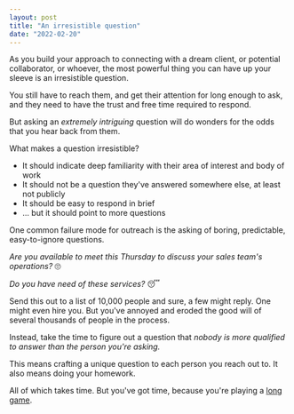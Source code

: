 ```yaml
---
layout: post
title: "An irresistible question"
date: "2022-02-20"
---
```


As you build your approach to connecting with a dream client, or potential collaborator, or whoever, the most powerful thing you can have up your sleeve is an irresistible question.

You still have to reach them, and get their attention for long enough to ask, and they need to have the trust and free time required to respond.

But asking an _extremely intriguing_ question will do wonders for the odds that you hear back from them.

What makes a question irresistible?

- It should indicate deep familiarity with their area of interest and body of work
- It should not be a question they've answered somewhere else, at least not publicly
- It should be easy to respond in brief
- ... but it should point to more questions

One common failure mode for outreach is the asking of boring, predictable, easy-to-ignore questions.

_Are you available to meet this Thursday to discuss your sales team's operations?_ 🙄

_Do you have need of these services?_ 😴

Send this out to a list of 10,000 people and sure, a few might reply. One might even hire you. But you've annoyed and eroded the good will of several thousands of people in the process.

Instead, take the time to figure out a question that _nobody is more qualified to answer than the person you're asking._

This means crafting a unique question to each person you reach out to. It also means doing your homework.

All of which takes time. But you've got time, because you're playing a [long game](/long-game-outreach-manifesto).
